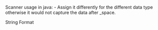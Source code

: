 Scanner usage in java:
    - Assign it differently for the different data type otherwise it would not capture the data after _space.
    
 String Format
 
  

